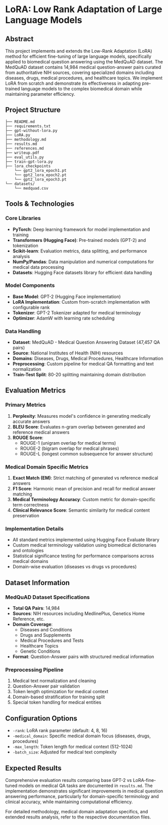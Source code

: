 # LoRA: Low Rank Adaptation of Large Language Models

## Abstract

This project implements and extends the Low-Rank Adaptation (LoRA) method for efficient fine-tuning of large language models, specifically applied to biomedical question answering using the MedQuAD dataset. The MedQuAD dataset contains 14,984 medical question-answer pairs curated from authoritative NIH sources, covering specialized domains including diseases, drugs, medical procedures, and healthcare topics. We implement LoRA from scratch and demonstrate its effectiveness in adapting pre-trained language models to the complex biomedical domain while maintaining parameter efficiency.

## Project Structure

```
├── README.md
├── requirements.txt
├── gpt-without-lora.py
├── LoRA.py
├── methodology.md
├── results.md
├── references.md
├── writeup.pdf
├── eval_utils.py
├── train-gpt-lora.py
├── lora_checkpoints
    └── gpt2_lora_epoch1.pt
    └── gpt2_lora_epoch2.pt
    └── gpt2_lora_epoch3.pt
└── datasets/
    └── medquad.csv
```

## Tools & Technologies

### Core Libraries

- **PyTorch**: Deep learning framework for model implementation and training
- **Transformers (Hugging Face)**: Pre-trained models (GPT-2) and tokenization
- **Scikit-learn**: Evaluation metrics, data splitting, and performance analysis
- **NumPy/Pandas**: Data manipulation and numerical computations for medical data processing
- **Datasets**: Hugging Face datasets library for efficient data handling

### Model Components

- **Base Model**: GPT-2 (Hugging Face implementation)
- **LoRA Implementation**: Custom from-scratch implementation with configurable rank
- **Tokenizer**: GPT-2 Tokenizer adapted for medical terminology
- **Optimizer**: AdamW with learning rate scheduling

### Data Handling

- **Dataset**: MedQuAD - Medical Question Answering Dataset (47,457 QA pairs)
- **Source**: National Institutes of Health (NIH) resources
- **Domains**: Diseases, Drugs, Medical Procedures, Healthcare Information
- **Preprocessing**: Custom pipeline for medical QA formatting and text normalization
- **Train-Test Split**: 80-20 splitting maintaining domain distribution

## Evaluation Metrics

### Primary Metrics

1. **Perplexity**: Measures model's confidence in generating medically accurate answers
2. **BLEU Score**: Evaluates n-gram overlap between generated and reference medical answers
3. **ROUGE Score**:
    - ROUGE-1 (unigram overlap for medical terms)
    - ROUGE-2 (bigram overlap for medical phrases)
    - ROUGE-L (longest common subsequence for answer structure)

### Medical Domain Specific Metrics

1. **Exact Match (EM)**: Strict matching of generated vs reference medical answers
2. **F1 Score**: Harmonic mean of precision and recall for medical answer matching
3. **Medical Terminology Accuracy**: Custom metric for domain-specific term correctness
4. **Clinical Relevance Score**: Semantic similarity for medical content preservation

### Implementation Details

- All standard metrics implemented using Hugging Face Evaluate library
- Custom medical terminology validation using biomedical dictionaries and ontologies
- Statistical significance testing for performance comparisons across medical domains
- Domain-wise evaluation (diseases vs drugs vs procedures)

## Dataset Information

### MedQuAD Dataset Specifications

- **Total QA Pairs**: 14,984
- **Sources**: NIH resources including MedlinePlus, Genetics Home Reference, etc.
- **Domain Coverage**:
    - Diseases and Conditions
    - Drugs and Supplements
    - Medical Procedures and Tests
    - Healthcare Topics
    - Genetic Conditions
- **Format**: Question-Answer pairs with structured medical information

### Preprocessing Pipeline

1. Medical text normalization and cleaning
2. Question-Answer pair validation
3. Token length optimization for medical context
4. Domain-based stratification for training split
5. Special token handling for medical entities

## Configuration Options

- `-rank`: LoRA rank parameter (default: 4, 8, 16)
- `-medical_domain`: Specific medical domain focus (diseases, drugs, procedures)
- `-max_length`: Token length for medical context (512-1024)
- `-batch_size`: Adjusted for medical text complexity

## Expected Results

Comprehensive evaluation results comparing base GPT-2 vs LoRA-fine-tuned models on medical QA tasks are documented in `results.md`. The implementation demonstrates significant improvements in medical question answering performance, particularly for domain-specific terminology and clinical accuracy, while maintaining computational efficiency.

For detailed methodology, medical domain adaptation specifics, and extended results analysis, refer to the respective documentation files.
